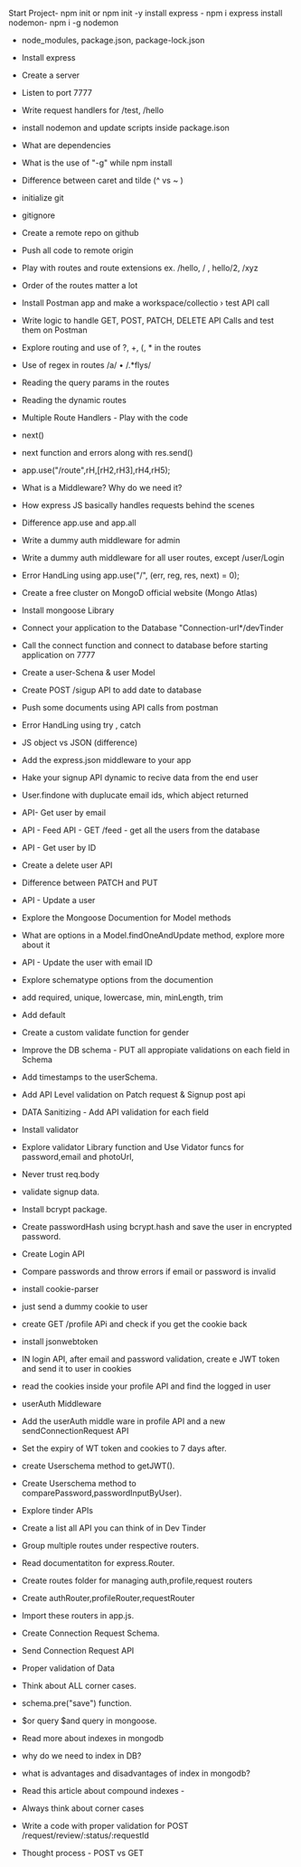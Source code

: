 Start Project- npm init or npm init -y
install express - npm i express
install nodemon- npm i -g nodemon

- node_modules, package.json, package-lock.json
- Install express
- Create a server
- Listen to port 7777
- Write request handlers for /test, /hello
- install nodemon and update scripts inside package.ison
- What are dependencies
- What is the use of "-g" while npm install

- Difference between caret and tilde (^ vs ~ )
- initialize git
- gitignore
- Create a remote repo on github
- Push all code to remote origin
- Play with routes and route extensions ex. /hello, / , hello/2, /xyz
- Order of the routes matter a lot
- Install Postman app and make a workspace/collectio › test API call
- Write logic to handle GET, POST, PATCH, DELETE API Calls and test them on Postman
- Explore routing and use of ?, +, (, \* in the routes
- Use of regex in routes /a/ • /.\*flys/
- Reading the query params in the routes
- Reading the dynamic routes

- Multiple Route Handlers - Play with the code
- next()
- next function and errors along with res.send()
- app.use("/route",rH,[rH2,rH3],rH4,rH5);
- What is a Middleware? Why do we need it?
- How express JS basically handles requests behind the scenes
- Difference app.use and app.all
- Write a dummy auth middleware for admin
- Write a dummy auth middleware for all user routes, except /user/Login
- Error HandLing using app.use("/", (err, reg, res, next) = 0);

- Create a free cluster on MongoD official website (Mongo Atlas)
- Install mongoose Library
- Connect your application to the Database "Connection-url\*/devTinder
- Call the connect function and connect to database before starting application on 7777
- Create a user-Schena & user Model
- Create POST /sigup API to add date to database
- Push some documents using API calls from postman
- Error HandLing using try , catch
- JS object vs JSON (difference)
- Add the express.json middleware to your app
- Hake your signup API dynamic to recive data from the end user
- User.findone with duplucate email ids, which abject returned
- API- Get user by email
- API - Feed API - GET /feed - get all the users from the database
- API - Get user by ID
- Create a delete user API
- Difference between PATCH and PUT
- API - Update a user
- Explore the Mongoose Documention for Model methods
- What are options in a Model.findOneAndUpdate method, explore more about it
- API - Update the user with email ID

- Explore schematype options from the documention
- add required, unique, lowercase, min, minLength, trim
- Add default
- Create a custom validate function for gender
- Improve the DB schema - PUT all appropiate validations on each field in Schema
- Add timestamps to the userSchema.
- Add API Level validation on Patch request & Signup post api
- DATA Sanitizing - Add API validation for each field
- Install validator
- Explore validator Library function and Use Vidator funcs for password,email and photoUrl,
- Never trust req.body

- validate signup data.
- Install bcrypt package.
- Create passwordHash using bcrypt.hash and save the user in encrypted password.

- Create Login API
- Compare passwords and throw errors if email or password is invalid
- install cookie-parser
- just send a dummy cookie to user
- create GET /profile APi and check if you get the cookie back
- install jsonwebtoken
- IN login API, after email and password validation, create e JWT token and send it to user in cookies
- read the cookies inside your profile API and find the logged in user
- userAuth Middleware
- Add the userAuth middle ware in profile API and a new sendConnectionRequest API
- Set the expiry of WT token and cookies to 7 days after.
- create Userschema method to getJWT().
- Create Userschema method to comparePassword,passwordInputByUser).

- Explore tinder APIs
- Create a list all API you can think of in Dev Tinder
- Group multiple routes under respective routers.
- Read documentatiton for express.Router.
- Create routes folder for managing auth,profile,request routers
- Create authRouter,profileRouter,requestRouter
- Import these routers in app.js.

- Create Connection Request Schema.
- Send Connection Request API
- Proper validation of Data
- Think about ALL corner cases.
- schema.pre("save") function.
- $or query $and query in mongoose.
- Read more about indexes in mongodb
- why do we need to index in DB?
- what is advantages and disadvantages of index in mongodb?
- Read this article about compound indexes -
- Always think about corner cases

- Write a code with proper validation for POST /request/review/:status/:requestId
- Thought process - POST vs GET
